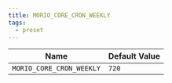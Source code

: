 ```yaml
---
title: MORIO_CORE_CRON_WEEKLY
tags:
  - preset
---
```


<!-- MORIO_AUTO_GENERATED_CONTENT_STARTS - Manual changes made below will be overwritten -->

| Name                     | Default Value |
| ------------------------ | ------------- |
| `MORIO_CORE_CRON_WEEKLY` | `720`         |

<!-- MORIO_AUTO_GENERATED_CONTENT_ENDS - Manual changes made above will be overwritten -->
